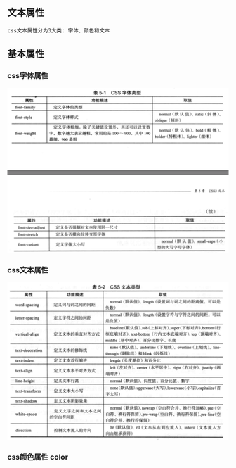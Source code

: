 ## 文本属性

`css文本属性分为3大类: 字体、颜色和文本`

## 基本属性

### css字体属性
![字体属性](./images/pic-3.png)

### css文本属性
![文本属性](./images/pic-4.png)

### css颜色属性 color



